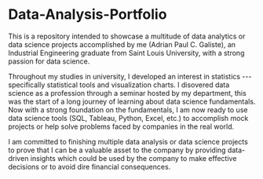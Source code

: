 # Data-Analysis-Portfolio
This is a repository intended to showcase a multitude of data analytics or data science projects accomplished by me (Adrian Paul C. Galiste), an Industrial Engineering graduate from Saint Louis University, with a strong passion for data science.

Throughout my studies in university, I developed an interest in statistics --- specifically statistical tools and visualization charts. I disovered data science as a profession through a seminar hosted by my department, this was the start of a long journey of learning about data science fundamentals. Now with a strong foundation on the fundamentals, I am now ready to use data science tools (SQL, Tableau, Python, Excel, etc.) to accomplish mock projects or help solve problems faced by companies in the real world. 

I am committed to finishing multiple data analysis or data science projects to prove that I can be a valuable asset to the company by providing data-driven insights which could be used by the company to make effective decisions or to avoid dire financial consequences. 

